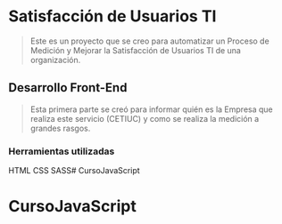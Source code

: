 # Satisfacción de Usuarios TI
> Este es un proyecto que se creo para automatizar un Proceso de Medición y Mejorar la Satisfacción de Usuarios TI de una organización. 
## Desarrollo Front-End
> Esta primera parte se creó para informar quién es la Empresa que realiza este servicio (CETIUC) y como se realiza la medición a grandes rasgos.
### Herramientas utilizadas
HTML
CSS
SASS# CursoJavaScript
# CursoJavaScript
